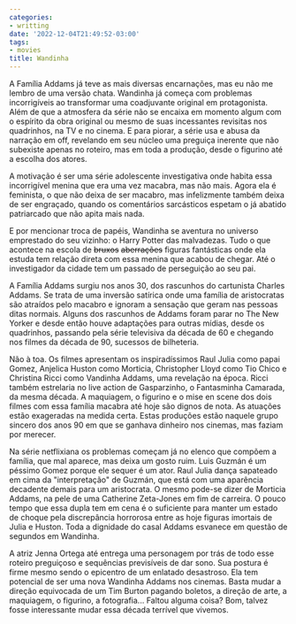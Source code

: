 ```yaml
---
categories:
- writting
date: '2022-12-04T21:49:52-03:00'
tags:
- movies
title: Wandinha
---
```


A Família Addams já teve as mais diversas encarnações, mas eu não me lembro de uma versão chata. Wandinha já começa com problemas incorrigíveis ao transformar uma coadjuvante original em protagonista. Além de que a atmosfera da série não se encaixa em momento algum com o espírito da obra original ou mesmo de suas incessantes revisitas nos quadrinhos, na TV e no cinema. E para piorar, a série usa e abusa da narração em off, revelando em seu núcleo uma preguiça inerente que não subexiste apenas no roteiro, mas em toda a produção, desde o figurino até a escolha dos atores.

A motivação é ser uma série adolescente investigativa onde habita essa incorrigível menina que era uma vez macabra, mas não mais. Agora ela é feminista, o que não deixa de ser macabro, mas infelizmente também deixa de ser engraçado, quando os comentários sarcásticos espetam o já abatido patriarcado que não apita mais nada.

E por mencionar troca de papéis, Wandinha se aventura no universo emprestado do seu vizinho: o Harry Potter das malvadezas. Tudo o que acontece na escola de ~~bruxos~~ ~~aberrações~~ figuras fantásticas onde ela estuda tem relação direta com essa menina que acabou de chegar. Até o investigador da cidade tem um passado de perseguição ao seu pai.

A Família Addams surgiu nos anos 30, dos rascunhos do cartunista Charles Addams. Se trata de uma inversão satírica onde uma família de aristocratas são atraídos pelo macabro e ignoram a sensação que geram nas pessoas ditas normais. Alguns dos rascunhos de Addams foram parar no The New Yorker e desde então houve adaptações para outras mídias, desde os quadrinhos, passando pela série televisiva da década de 60 e chegando nos filmes da década de 90, sucessos de bilheteria.

Não à toa. Os filmes apresentam os inspiradíssimos Raul Julia como papai Gomez, Anjelica Huston como Morticia, Christopher Lloyd como Tio Chico e Christina Ricci como Vandinha Addams, uma revelação na época. Ricci também estrelaria no live action de Gasparzinho, o Fantasminha Camarada, da mesma década. A maquiagem, o figurino e o mise en scene dos dois filmes com essa família macabra até hoje são dignos de nota. As atuações estão exageradas na medida certa. Estas produções estão naquele grupo sincero dos anos 90 em que se ganhava dinheiro nos cinemas, mas faziam por merecer.

Na série netflixiana os problemas começam já no elenco que compõem a família, que mal aparece, mas deixa um gosto ruim. Luis Guzmán é um péssimo Gomez porque ele sequer é um ator. Raul Julia dança sapateado em cima da "interpretação" de Guzmán, que está com uma aparência decadente demais para um aristocrata. O mesmo pode-se dizer de Morticia Addams, na pele de uma Catherine Zeta-Jones em fim de carreira. O pouco tempo que essa dupla tem em cena é o suficiente para manter um estado de choque pela discrepância horrorosa entre as hoje figuras imortais de Julia e Huston. Toda a dignidade do casal Addams esvanece em questão de segundos em Wandinha.

A atriz Jenna Ortega até entrega uma personagem por trás de todo esse roteiro preguiçoso e sequências previsíveis de dar sono. Sua postura é firme mesmo sendo o epicentro de um enlatado desastroso. Ela tem potencial de ser uma nova Wandinha Addams nos cinemas. Basta mudar a direção equivocada de um Tim Burton pagando boletos, a direção de arte, a maquiagem, o figurino, a fotografia... Faltou alguma coisa? Bom, talvez fosse interessante mudar essa década terrível que vivemos.
